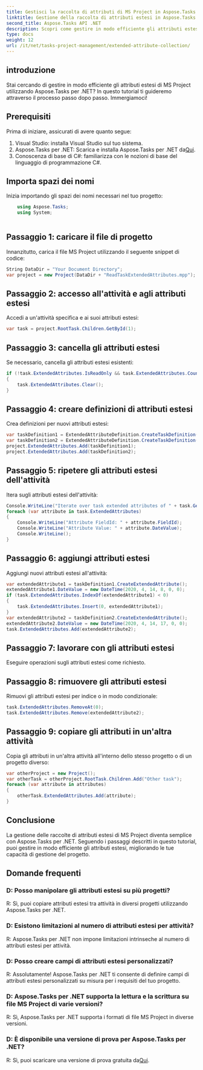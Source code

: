 ```yaml
---
title: Gestisci la raccolta di attributi di MS Project in Aspose.Tasks
linktitle: Gestione della raccolta di attributi estesi in Aspose.Tasks
second_title: Aspose.Tasks API .NET
description: Scopri come gestire in modo efficiente gli attributi estesi di MS Project utilizzando Aspose.Tasks per .NET. Manipola senza problemi gli attributi delle attività con una guida passo passo.
type: docs
weight: 12
url: /it/net/tasks-project-management/extended-attribute-collection/
---
```

## introduzione
Stai cercando di gestire in modo efficiente gli attributi estesi di MS Project utilizzando Aspose.Tasks per .NET? In questo tutorial ti guideremo attraverso il processo passo dopo passo. Immergiamoci!
## Prerequisiti
Prima di iniziare, assicurati di avere quanto segue:
1. Visual Studio: installa Visual Studio sul tuo sistema.
2.  Aspose.Tasks per .NET: Scarica e installa Aspose.Tasks per .NET da[Qui](https://releases.aspose.com/tasks/net/).
3. Conoscenza di base di C#: familiarizza con le nozioni di base del linguaggio di programmazione C#.

## Importa spazi dei nomi
Inizia importando gli spazi dei nomi necessari nel tuo progetto:
```csharp
    using Aspose.Tasks;
    using System;
    
```
## Passaggio 1: caricare il file di progetto
Innanzitutto, carica il file MS Project utilizzando il seguente snippet di codice:
```csharp
String DataDir = "Your Document Directory";
var project = new Project(DataDir + "ReadTaskExtendedAttributes.mpp");
```
## Passaggio 2: accesso all'attività e agli attributi estesi
Accedi a un'attività specifica e ai suoi attributi estesi:
```csharp
var task = project.RootTask.Children.GetById(1);
```
## Passaggio 3: cancella gli attributi estesi
Se necessario, cancella gli attributi estesi esistenti:
```csharp
if (!task.ExtendedAttributes.IsReadOnly && task.ExtendedAttributes.Count > 0)
{
    task.ExtendedAttributes.Clear();
}
```
## Passaggio 4: creare definizioni di attributi estesi
Crea definizioni per nuovi attributi estesi:
```csharp
var taskDefinition1 = ExtendedAttributeDefinition.CreateTaskDefinition(CustomFieldType.Start, ExtendedAttributeTask.Start7, "Start 7");
var taskDefinition2 = ExtendedAttributeDefinition.CreateTaskDefinition(CustomFieldType.Finish, ExtendedAttributeTask.Finish7, "Finish 7");
project.ExtendedAttributes.Add(taskDefinition1);
project.ExtendedAttributes.Add(taskDefinition2);
```
## Passaggio 5: ripetere gli attributi estesi dell'attività
Itera sugli attributi estesi dell'attività:
```csharp
Console.WriteLine("Iterate over task extended attributes of " + task.Get(Tsk.Name) + " task: ");
foreach (var attribute in task.ExtendedAttributes)
{
    Console.WriteLine("Attribute FieldId: " + attribute.FieldId);
    Console.WriteLine("Attribute Value: " + attribute.DateValue);
    Console.WriteLine();
}
```
## Passaggio 6: aggiungi attributi estesi
Aggiungi nuovi attributi estesi all'attività:
```csharp
var extendedAttribute1 = taskDefinition1.CreateExtendedAttribute();
extendedAttribute1.DateValue = new DateTime(2020, 4, 14, 8, 0, 0);
if (task.ExtendedAttributes.IndexOf(extendedAttribute1) < 0)
{
    task.ExtendedAttributes.Insert(0, extendedAttribute1);
}
var extendedAttribute2 = taskDefinition2.CreateExtendedAttribute();
extendedAttribute2.DateValue = new DateTime(2020, 4, 14, 17, 0, 0);
task.ExtendedAttributes.Add(extendedAttribute2);
```
## Passaggio 7: lavorare con gli attributi estesi
Eseguire operazioni sugli attributi estesi come richiesto.
## Passaggio 8: rimuovere gli attributi estesi
Rimuovi gli attributi estesi per indice o in modo condizionale:
```csharp
task.ExtendedAttributes.RemoveAt(0);
task.ExtendedAttributes.Remove(extendedAttribute2);
```
## Passaggio 9: copiare gli attributi in un'altra attività
Copia gli attributi in un'altra attività all'interno dello stesso progetto o di un progetto diverso:
```csharp
var otherProject = new Project();
var otherTask = otherProject.RootTask.Children.Add("Other task");
foreach (var attribute in attributes)
{
    otherTask.ExtendedAttributes.Add(attribute);
}
```

## Conclusione
La gestione delle raccolte di attributi estesi di MS Project diventa semplice con Aspose.Tasks per .NET. Seguendo i passaggi descritti in questo tutorial, puoi gestire in modo efficiente gli attributi estesi, migliorando le tue capacità di gestione del progetto.
## Domande frequenti
### D: Posso manipolare gli attributi estesi su più progetti?
R: Sì, puoi copiare attributi estesi tra attività in diversi progetti utilizzando Aspose.Tasks per .NET.
### D: Esistono limitazioni al numero di attributi estesi per attività?
R: Aspose.Tasks per .NET non impone limitazioni intrinseche al numero di attributi estesi per attività.
### D: Posso creare campi di attributi estesi personalizzati?
R: Assolutamente! Aspose.Tasks per .NET ti consente di definire campi di attributi estesi personalizzati su misura per i requisiti del tuo progetto.
### D: Aspose.Tasks per .NET supporta la lettura e la scrittura su file MS Project di varie versioni?
R: Sì, Aspose.Tasks per .NET supporta i formati di file MS Project in diverse versioni.
### D: È disponibile una versione di prova per Aspose.Tasks per .NET?
 R: Sì, puoi scaricare una versione di prova gratuita da[Qui](https://releases.aspose.com/).
